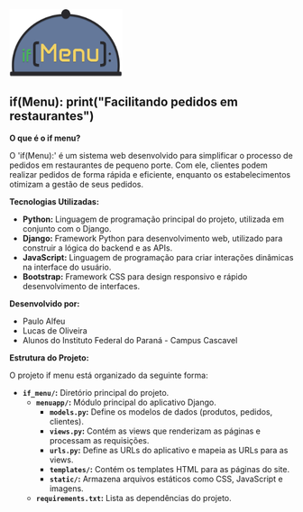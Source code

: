 <img src="https://github.com/pauloalfeu/if-menu/blob/main/ifmenu/menuapp/templates/assets/logo.png?raw=true" width="200" height="120"/>

## if(Menu): print("Facilitando pedidos em restaurantes")

**O que é o if menu?**

O 'if(Menu):' é um sistema web desenvolvido para simplificar o processo de pedidos em restaurantes de pequeno porte. Com ele, clientes podem realizar pedidos de forma rápida e eficiente, enquanto os estabelecimentos otimizam a gestão de seus pedidos.

**Tecnologias Utilizadas:**

* **Python:** Linguagem de programação principal do projeto, utilizada em conjunto com o Django.
* **Django:** Framework Python para desenvolvimento web, utilizado para construir a lógica do backend e as APIs.
* **JavaScript:** Linguagem de programação para criar interações dinâmicas na interface do usuário.
* **Bootstrap:** Framework CSS para design responsivo e rápido desenvolvimento de interfaces.


**Desenvolvido por:**

* Paulo Alfeu
* Lucas de Oliveira
* Alunos do Instituto Federal do Paraná - Campus Cascavel

**Estrutura do Projeto:**

O projeto if menu está organizado da seguinte forma:

* **`if_menu/`:** Diretório principal do projeto.
    * **`menuapp/`:** Módulo principal do aplicativo Django.
        * **`models.py`:** Define os modelos de dados (produtos, pedidos, clientes).
        * **`views.py`:** Contém as views que renderizam as páginas e processam as requisições.
        * **`urls.py`:** Define as URLs do aplicativo e mapeia as URLs para as views.
        * **`templates/`:** Contém os templates HTML para as páginas do site.
        * **`static/`:** Armazena arquivos estáticos como CSS, JavaScript e imagens.
    * **`requirements.txt`:** Lista as dependências do projeto.



